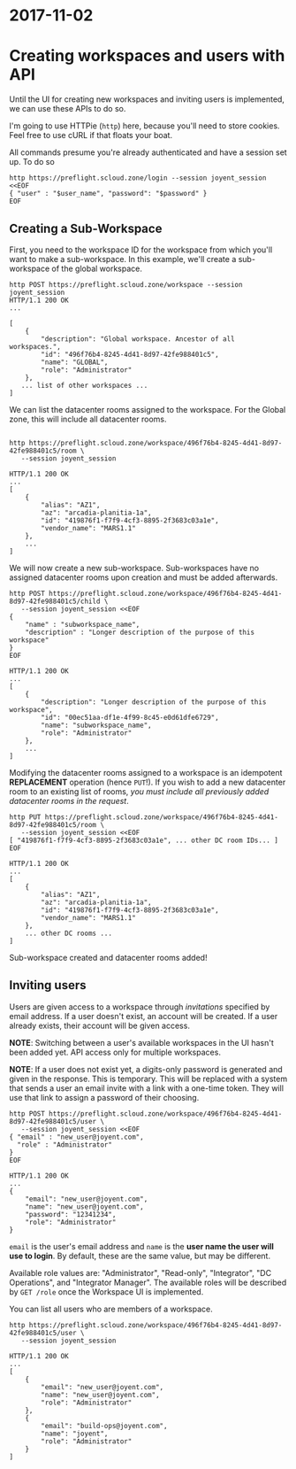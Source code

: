 # 2017-11-02
# Creating workspaces and users with API


Until the UI for creating new workspaces and inviting users is implemented, we
can use these APIs to do so.

I'm going to use HTTPie (`http`) here, because you'll need to store cookies.
Feel free to use cURL if that floats your boat.

All commands presume you're already authenticated and have a session set up. To
do so

```
http https://preflight.scloud.zone/login --session joyent_session <<EOF
{ "user" : "$user_name", "password": "$password" }
EOF
```


## Creating a Sub-Workspace

First, you need to the workspace ID for the workspace from which you'll want to
make a sub-workspace. In this example, we'll create a sub-workspace of the
global workspace.

```
http POST https://preflight.scloud.zone/workspace --session joyent_session
HTTP/1.1 200 OK
...

[
    {
        "description": "Global workspace. Ancestor of all workspaces.",
        "id": "496f76b4-8245-4d41-8d97-42fe988401c5",
        "name": "GLOBAL",
        "role": "Administrator"
    },
   ... list of other workspaces ...
]
```

We can list the datacenter rooms assigned to the workspace. For the Global
zone, this will include all datacenter rooms.

```

http https://preflight.scloud.zone/workspace/496f76b4-8245-4d41-8d97-42fe988401c5/room \
   --session joyent_session

HTTP/1.1 200 OK
...
[
    {
        "alias": "AZ1",
        "az": "arcadia-planitia-1a",
        "id": "419876f1-f7f9-4cf3-8895-2f3683c03a1e",
        "vendor_name": "MARS1.1"
    },
    ...
]
```

We will now create a new sub-workspace. Sub-workspaces have no assigned
datacenter rooms upon creation and must be added afterwards.

```
http POST https://preflight.scloud.zone/workspace/496f76b4-8245-4d41-8d97-42fe988401c5/child \
   --session joyent_session <<EOF
{
    "name" : "subworkspace_name",
    "description" : "Longer description of the purpose of this workspace"
}
EOF

HTTP/1.1 200 OK
...
[
    {
        "description": "Longer description of the purpose of this workspace",
        "id": "00ec51aa-df1e-4f99-8c45-e0d61dfe6729",
        "name": "subworkspace_name",
        "role": "Administrator"
    },
    ...
]
```

Modifying the datacenter rooms assigned to a workspace is an idempotent
**REPLACEMENT** operation (hence `PUT`!). If you wish to add a new datacenter
room to an existing list of rooms, *you must include all previously added
datacenter rooms in the request*.

```
http PUT https://preflight.scloud.zone/workspace/496f76b4-8245-4d41-8d97-42fe988401c5/room \
   --session joyent_session <<EOF
[ "419876f1-f7f9-4cf3-8895-2f3683c03a1e", ... other DC room IDs... ]
EOF

HTTP/1.1 200 OK
...
[
    {
        "alias": "AZ1",
        "az": "arcadia-planitia-1a",
        "id": "419876f1-f7f9-4cf3-8895-2f3683c03a1e",
        "vendor_name": "MARS1.1"
    },
    ... other DC rooms ...
]
```

Sub-workspace created and datacenter rooms added!

## Inviting users

Users are given access to a workspace through _invitations_ specified by email
address. If a user doesn't exist, an account will be created. If a user already
exists, their account will be given access.

**NOTE**: Switching between a user's available workspaces in the UI hasn't been
added yet. API access only for multiple workspaces.

**NOTE**: If a user does not exist yet, a digits-only password is generated and
given in the response. This is temporary. This will be replaced with a system
that sends a user an email invite with a link with a one-time token. They will
use that link to assign a password of their choosing.

```
http POST https://preflight.scloud.zone/workspace/496f76b4-8245-4d41-8d97-42fe988401c5/user \
   --session joyent_session <<EOF
{ "email" : "new_user@joyent.com",
  "role" : "Administrator"
}
EOF

HTTP/1.1 200 OK
...
{
    "email": "new_user@joyent.com",
    "name": "new_user@joyent.com",
    "password": "12341234",
    "role": "Administrator"
}
```

`email` is the user's email address and `name` is the **user name the user will
use to login**. By default, these are the same value, but may be different.

Available role values are: "Administrator", "Read-only", "Integrator", "DC
Operations", and "Integrator Manager". The available roles will be described by
`GET /role` once the Workspace UI is implemented.


You can list all users who are members of a workspace.

```
http https://preflight.scloud.zone/workspace/496f76b4-8245-4d41-8d97-42fe988401c5/user \
   --session joyent_session

HTTP/1.1 200 OK
...
[
    {
        "email": "new_user@joyent.com",
        "name": "new_user@joyent.com",
        "role": "Administrator"
    },
    {
        "email": "build-ops@joyent.com",
        "name": "joyent",
        "role": "Administrator"
    }
]
```
